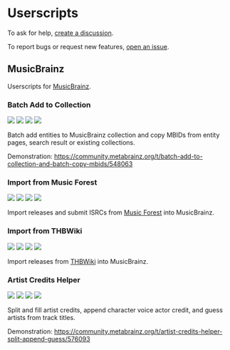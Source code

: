 # Userscripts

To ask for help, [create a discussion](https://github.com/y-young/userscripts/discussions/new).

To report bugs or request new features, [open an issue](https://github.com/y-young/userscripts/issues/new).

## MusicBrainz

Userscripts for [MusicBrainz](https://musicbrainz.org/).

### Batch Add to Collection

[![](https://img.shields.io/badge/-source-blue?logo=github&style=for-the-badge)](https://github.com/y-young/userscripts/blob/master/musicbrainz-batch-add-to-collection.user.js)
[![](https://img.shields.io/badge/-install-brightgreen?logo=github&style=for-the-badge)](https://github.com/y-young/userscripts/raw/master/musicbrainz-batch-add-to-collection.user.js)
[![](https://img.shields.io/badge/greasyfork-install-red?style=for-the-badge)](https://greasyfork.org/scripts/431337-musicbrainz-batch-add-to-collection)
[![](https://img.shields.io/badge/openuserjs-install-202d3b?style=for-the-badge)](https://openuserjs.org/scripts/yyoung/MusicBrainz_Batch_Add_to_Collection)

Batch add entities to MusicBrainz collection and copy MBIDs from entity pages, search result or existing collections.

Demonstration: <https://community.metabrainz.org/t/batch-add-to-collection-and-batch-copy-mbids/548063>

### Import from Music Forest

[![](https://img.shields.io/badge/-source-blue?logo=github&style=for-the-badge)](https://github.com/y-young/userscripts/blob/master/musicbrainz-import-from-music-forest.user.js)
[![](https://img.shields.io/badge/-install-brightgreen?logo=github&style=for-the-badge)](https://github.com/y-young/userscripts/raw/master/musicbrainz-import-from-music-forest.user.js)
[![](https://img.shields.io/badge/greasyfork-install-red?style=for-the-badge)](https://greasyfork.org/zh-CN/scripts/434464-musicbrainz-import-from-music-forest)
[![](https://img.shields.io/badge/openuserjs-install-202d3b?style=for-the-badge)](https://openuserjs.org/scripts/yyoung/MusicBrainz_Import_from_Music_Forest)

Import releases and submit ISRCs from [Music Forest](https://www.minc.or.jp/) into MusicBrainz.

### Import from THBWiki

[![](https://img.shields.io/badge/-source-blue?logo=github&style=for-the-badge)](https://github.com/y-young/userscripts/blob/master/musicbrainz-import-from-thbwiki.user.js)
[![](https://img.shields.io/badge/-install-brightgreen?logo=github&style=for-the-badge)](https://github.com/y-young/userscripts/raw/master/musicbrainz-import-from-thbwiki.user.js)
[![](https://img.shields.io/badge/greasyfork-install-red?style=for-the-badge)](https://greasyfork.org/zh-CN/scripts/434465-musicbrainz-import-from-thbwiki)
[![](https://img.shields.io/badge/openuserjs-install-202d3b?style=for-the-badge)](https://openuserjs.org/scripts/yyoung/MusicBrainz_Import_from_THBWiki)

Import releases from [THBWiki](https://thwiki.cc/) into MusicBrainz.

### Artist Credits Helper

[![](https://img.shields.io/badge/-source-blue?logo=github&style=for-the-badge)](https://github.com/y-young/userscripts/blob/master/musicbrainz-artist-credits-helper.user.js)
[![](https://img.shields.io/badge/-install-brightgreen?logo=github&style=for-the-badge)](https://github.com/y-young/userscripts/raw/master/musicbrainz-artist-credits-helper.user.js)
[![](https://img.shields.io/badge/greasyfork-install-red?style=for-the-badge)](https://greasyfork.org/zh-CN/scripts/441280-musicbrainz-artist-credits-helper)
[![](https://img.shields.io/badge/openuserjs-install-202d3b?style=for-the-badge)](https://openuserjs.org/scripts/yyoung/MusicBrainz_Artist_Credits_Helper)

Split and fill artist credits, append character voice actor credit, and guess artists from track titles.

Demonstration: <https://community.metabrainz.org/t/artist-credits-helper-split-append-guess/576093>
